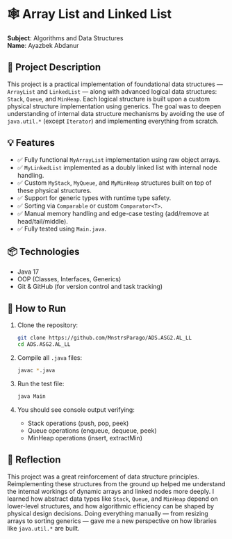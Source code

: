 # 🕸️ Array List and Linked List

**Subject**: Algorithms and Data Structures  
**Name**: Ayazbek Abdanur

## 📌 Project Description

This project is a practical implementation of foundational data structures — `ArrayList` and `LinkedList` — along with advanced logical data structures: `Stack`, `Queue`, and `MinHeap`. Each logical structure is built upon a custom physical structure implementation using generics. The goal was to deepen understanding of internal data structure mechanisms by avoiding the use of `java.util.*` (except `Iterator`) and implementing everything from scratch.

## 💡 Features

* ✅ Fully functional `MyArrayList` implementation using raw object arrays.
* ✅ `MyLinkedList` implemented as a doubly linked list with internal node handling.
* ✅ Custom `MyStack`, `MyQueue`, and `MyMinHeap` structures built on top of these physical structures.
* ✅ Support for generic types with runtime type safety.
* ✅ Sorting via `Comparable` or custom `Comparator<T>`.
* ✅ Manual memory handling and edge-case testing (add/remove at head/tail/middle).
* ✅ Fully tested using `Main.java`.

## 📦 Technologies

* Java 17
* OOP (Classes, Interfaces, Generics)
* Git & GitHub (for version control and task tracking)

## 🚀 How to Run

1. Clone the repository:

   ```bash
   git clone https://github.com/MnstrsParago/ADS.ASG2.AL_LL
   cd ADS.ASG2.AL_LL
   ```

2. Compile all `.java` files:

   ```bash
   javac *.java
   ```

3. Run the test file:

   ```bash
   java Main
   ```

4. You should see console output verifying:

   * Stack operations (push, pop, peek)
   * Queue operations (enqueue, dequeue, peek)
   * MinHeap operations (insert, extractMin)

## 📘 Reflection

This project was a great reinforcement of data structure principles. Reimplementing these structures from the ground up helped me understand the internal workings of dynamic arrays and linked nodes more deeply. I learned how abstract data types like `Stack`, `Queue`, and `MinHeap` depend on lower-level structures, and how algorithmic efficiency can be shaped by physical design decisions. Doing everything manually — from resizing arrays to sorting generics — gave me a new perspective on how libraries like `java.util.*` are built.
